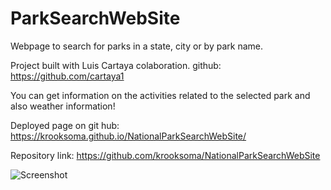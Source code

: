 # ParkSearchWebSite
Webpage to search for parks in a state, city or by park name.

Project built with Luis Cartaya colaboration.
github: https://github.com/cartaya1

You can get information on the activities related to the selected park and also weather information!

Deployed page on git hub: https://krooksoma.github.io/NationalParkSearchWebSite/


Repository link:  https://github.com/krooksoma/NationalParkSearchWebSite



![Screenshot](https://user-images.githubusercontent.com/49839357/125367651-8bf16100-e346-11eb-8e39-a7b145fd0310.png)
